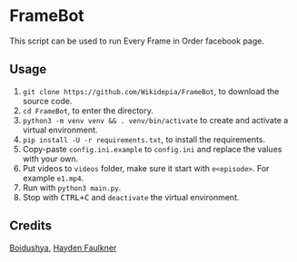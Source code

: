 # FrameBot

This script can be used to run Every <mask> Frame in Order facebook page.

## Usage

1. `git clone https://github.com/Wikidepia/FrameBot`, to download the source code.
2. `cd FrameBot`, to enter the directory.
3. `python3 -m venv venv && . venv/bin/activate` to create and activate a virtual environment.
3. `pip install -U -r requirements.txt`, to install the requirements.
4. Copy-paste `config.ini.example` to `config.ini` and replace the values with your own.
5. Put videos to `videos` folder, make sure it start with `e<episode>`. For example `e1.mp4`.
5. Run with `python3 main.py`.
6. Stop with <kbd>CTRL+C</kbd> and `deactivate` the virtual environment.

## Credits

[Boidushya](https://github.com/Boidushya/FrameBot), [Hayden Faulkner](https://medium.com/@haydenfaulkner/extracting-frames-fast-from-a-video-using-opencv-and-python-73b9b7dc9661)
